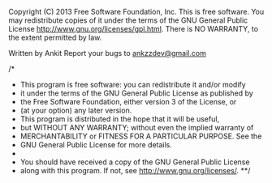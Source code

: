 Copyright (C) 2013 Free Software Foundation, Inc. This is free software. You may redistribute copies of it under the terms of the GNU General Public License http://www.gnu.org/licenses/gpl.html. There is NO WARRANTY, to the extent permitted by law.

Written by Ankit Report your bugs to ankzzdev@gmail.com

/*
 * This program is free software: you can redistribute it and/or modify
 * it under the terms of the GNU General Public License as published by
 * the Free Software Foundation, either version 3 of the License, or
 * (at your option) any later version.
 * This program is distributed in the hope that it will be useful,
 * but WITHOUT ANY WARRANTY; without even the implied warranty of
 * MERCHANTABILITY or FITNESS FOR A PARTICULAR PURPOSE.  See the
 * GNU General Public License for more details.
 *
 * You should have received a copy of the GNU General Public License
 * along with this program.  If not, see <http://www.gnu.org/licenses/>.
**/
